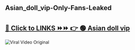 
 ## Asian_doll_vip-Only-Fans-Leaked

# <h2><a href="https://clipsfans.com/Asian_doll_vip&ref=git">🔗 Click to LINKS ⏩⏩ 👉 🟢 Asian doll vip </a></h2>

<a href="https://clipsfans.com/Asian_doll_vip&ref=git" rel="nofollow" data-target="animated-image.originalLink"><img src="https://i.ibb.co.com/xMMVF88/686577567.gif" alt="Viral Video Original" style="max-width: 100%; display: inline-block;" data-target="animated-image.originalImage"></a>
